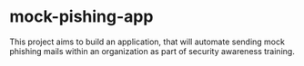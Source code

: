 # mock-pishing-app
This project aims to build an application, that will automate sending mock phishing mails within an organization as part of security awareness training.
